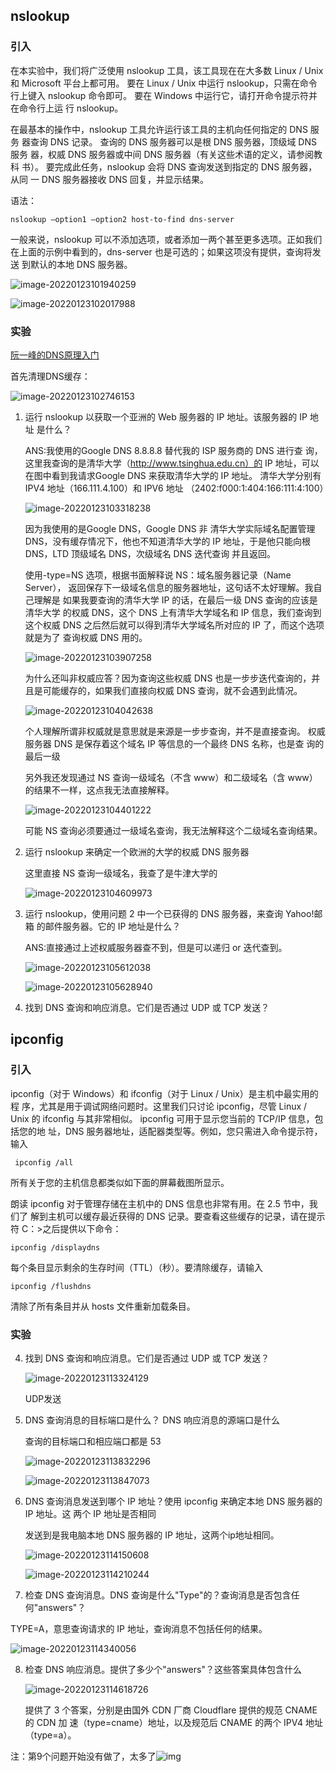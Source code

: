 ## nslookup

### 引入

在本实验中，我们将广泛使用 nslookup 工具，该工具现在在大多数 Linux / Unix 和 Microsoft 平台上都可用。 要在 Linux / Unix 中运行 nslookup，只需在命令行上键入 nslookup 命令即可。 要在 Windows 中运行它，请打开命令提示符并在命令行上运 行 nslookup。

在最基本的操作中，nslookup 工具允许运行该工具的主机向任何指定的 DNS 服务 器查询 DNS 记录。 查询的 DNS 服务器可以是根 DNS 服务器，顶级域 DNS 服务 器，权威 DNS 服务器或中间 DNS 服务器（有关这些术语的定义，请参阅教科 书）。 要完成此任务，nslookup 会将 DNS 查询发送到指定的 DNS 服务器，从同 一 DNS 服务器接收 DNS 回复，并显示结果。

语法：

```
nslookup –option1 –option2 host-to-find dns-server 
```

一般来说，nslookup 可以不添加选项，或者添加一两个甚至更多选项。正如我们 在上面的示例中看到的，dns-server 也是可选的；如果这项没有提供，查询将发送 到默认的本地 DNS 服务器。

![image-20220123101940259](images/image-20220123101940259.png)

![image-20220123102017988](images/image-20220123102017988.png)



### 实验

[阮一峰的DNS原理入门]()

首先清理DNS缓存：

![image-20220123102746153](images/image-20220123102746153.png)



1. 运行 nslookup 以获取一个亚洲的 Web 服务器的 IP 地址。该服务器的 IP 地址 是什么？

   ANS:我使用的Google DNS 8.8.8.8 替代我的 ISP 服务商的 DNS 进行查 询，这里我查询的是清华大学（http://www.tsinghua.edu.cn）的 IP 地址，可以在图中看到我请求Google DNS 来获取清华大学的 IP 地址。 清华大学分别有 IPV4 地址（166.111.4.100）和 IPV6 地址 （2402:f000:1:404:166:111:4:100）

   ![image-20220123103318238](images/image-20220123103318238.png)

   因为我使用的是Google DNS，Google DNS 非 清华大学实际域名配置管理 DNS，没有缓存情况下，他也不知道清华大学的 IP 地址，于是他只能向根 DNS，LTD 顶级域名 DNS，次级域名 DNS 迭代查询 并且返回。

   使用-type=NS 选项，根据书面解释说 NS：域名服务器记录（Name Server）， 返回保存下一级域名信息的服务器地址，这句话不太好理解。我自己理解是 如果我要查询的清华大学 IP 的话，在最后一级 DNS 查询的应该是清华大学 的权威 DNS，这个 DNS 上有清华大学域名和 IP 信息，我们查询到这个权威 DNS 之后然后就可以得到清华大学域名所对应的 IP 了，而这个选项就是为了 查询权威 DNS 用的。

   ![image-20220123103907258](images/image-20220123103907258.png)

   为什么还叫非权威应答？因为查询这些权威 DNS 也是一步步迭代查询的，并 且是可能缓存的，如果我们直接向权威 DNS 查询，就不会遇到此情况。

   ![image-20220123104042638](images/image-20220123104042638.png)

   个人理解所谓非权威就是意思就是来源是一步步查询，并不是直接查询。 权威服务器 DNS 是保存着这个域名 IP 等信息的一个最终 DNS 名称，也是查 询的最后一级

   另外我还发现通过 NS 查询一级域名（不含 www）和二级域名（含 www） 的结果不一样，这点我无法直接解释。

   ![image-20220123104401222](images/image-20220123104401222.png)

   可能 NS 查询必须要通过一级域名查询，我无法解释这个二级域名查询结果。



2. 运行 nslookup 来确定一个欧洲的大学的权威 DNS 服务器

   这里直接 NS 查询一级域名，我查了是牛津大学的

   ![image-20220123104609973](images/image-20220123104609973.png)	

   

3. 运行 nslookup，使用问题 2 中一个已获得的 DNS 服务器，来查询 Yahoo!邮箱 的邮件服务器。它的 IP 地址是什么？

   ANS:直接通过上述权威服务器查不到，但是可以递归 or 迭代查到。

   ![image-20220123105612038](images/image-20220123105612038.png)

   ![image-20220123105628940](images/image-20220123105628940.png)

4. 找到 DNS 查询和响应消息。它们是否通过 UDP 或 TCP 发送？

   

## ipconfig

### 引入

ipconfig（对于 Windows）和 ifconfig（对于 Linux / Unix）是主机中最实用的程 序，尤其是用于调试网络问题时。这里我们只讨论 ipconfig，尽管 Linux / Unix 的 ifconfig 与其非常相似。 ipconfig 可用于显示您当前的 TCP/IP 信息，包括您的地 址，DNS 服务器地址，适配器类型等。例如，您只需进入命令提示符，输入

```
 ipconfig /all
```

所有关于您的主机信息都类似如下面的屏幕截图所显示。

朗读 ipconfig 对于管理存储在主机中的 DNS 信息也非常有用。在 2.5 节中，我们了 解到主机可以缓存最近获得的 DNS 记录。要查看这些缓存的记录，请在提示符 C：\>之后提供以下命令：

```
ipconfig /displaydns
```

每个条目显示剩余的生存时间（TTL）（秒）。要清除缓存，请输入

```
ipconfig /flushdns 
```

清除了所有条目并从 hosts 文件重新加载条目。



### 实验

4. 找到 DNS 查询和响应消息。它们是否通过 UDP 或 TCP 发送？

   ![image-20220123113324129](images/image-20220123113324129.png)

   UDP发送

5. DNS 查询消息的目标端口是什么？ DNS 响应消息的源端口是什么

   查询的目标端口和相应端口都是 53

   ![image-20220123113832296](images/image-20220123113832296.png)

   ![image-20220123113847073](images/image-20220123113847073.png)



6. DNS 查询消息发送到哪个 IP 地址？使用 ipconfig 来确定本地 DNS 服务器的 IP 地址。这 两个 IP 地址是否相同

   发送到是我电脑本地 DNS 服务器的 IP 地址，这两个ip地址相同。

   ![image-20220123114150608](images/image-20220123114150608.png)

   ![image-20220123114210244](images/image-20220123114210244.png)

7.  检查 DNS 查询消息。DNS 查询是什么"Type"的？查询消息是否包含任何"answers"？

   TYPE=A，意思查询请求的 IP 地址，查询消息不包括任何的结果。

   ![image-20220123114340056](images/image-20220123114340056.png)

8. 检查 DNS 响应消息。提供了多少个"answers"？这些答案具体包含什么

   ![image-20220123114618726](images/image-20220123114618726.png)

   提供了 3 个答案，分别是由国外 CDN 厂商 Cloudflare 提供的规范 CNAME 的 CDN 加 速（type=cname）地址，以及规范后 CNAME 的两个 IPV4 地址（type=a）。



注：第9个问题开始没有做了，太多了![img](images/@LUA{YQK6%1MZAU5[]84W]W.gif)

